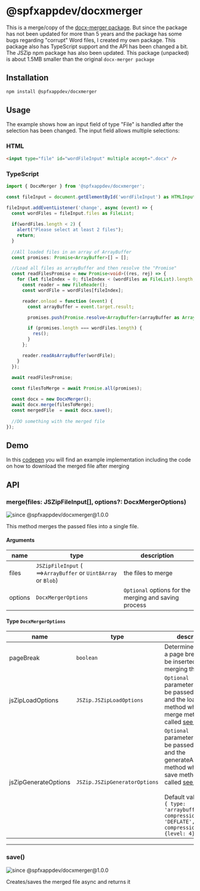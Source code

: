 # @spfxappdev/docxmerger

This is a merge/copy of the [docx-merger package](https://github.com/apurvaojas/docx-merger). But since the package has not been updated for more than 5 years and the package has some bugs regarding "corrupt" Word files, I created my own package. This package also has TypeScript support and the API has been changed a bit. The JSZip npm package has also been updated. This package (unpacked) is about 1.5MB smaller than the original `docx-merger package`

## Installation

```bash
npm install @spfxappdev/docxmerger
```

## Usage

The example shows how an input field of type "File" is handled after the selection has been changed. The input field allows multiple selections:

### HTML

```HTML
<input type="file" id="wordFileInput" multiple accept=".docx" />
```

### TypeScript 

```TypeScript
import { DocxMerger } from '@spfxappdev/docxmerger';

const fileInput = document.getElementById('wordFileInput') as HTMLInputElement;

fileInput.addEventListener('change', async (event) => {
  const wordFiles = fileInput.files as FileList;
  
  if(wordFiles.length < 2) {
    alert("Please select at least 2 files");
    return;
  }
  
  //All loaded files in an array of ArrayBuffer
  const promises: Promise<ArrayBuffer>[] = [];

  //Load all files as arrayBuffer and then resolve the "Promise"
  const readFilesPromise = new Promise<void>((res, rej) => {
    for (let fileIndex = 0; fileIndex < (wordFiles as FileList).length; fileIndex++) {
      const reader = new FileReader();
      const wordFile = wordFiles[fileIndex];

      reader.onload = function (event) {
        const arrayBuffer = event.target.result;

        promises.push(Promise.resolve<ArrayBuffer>(arrayBuffer as ArrayBuffer));

        if (promises.length === wordFiles.length) {
          res();
        }
      };

      reader.readAsArrayBuffer(wordFile);
    }
  });

  await readFilesPromise;
  
  const filesToMerge = await Promise.all(promises);

  const docx = new DocxMerger();
  await docx.merge(filesToMerge);
  const mergedFile  = await docx.save();
  
  //DO something with the merged file
});
```

## Demo

In this [codepen](https://codepen.io/SimpleBase/pen/YzgOpvj) you will find an example implementation including the code on how to download the merged file after merging


## API

### merge(files: JSZipFileInput[], options?: DocxMergerOptions)
![since @spfxappdev/docxmerger@1.0.0](https://img.shields.io/badge/since-v1.0.0-orange)

This method merges the passed files into a single file.

#### Arguments

| name | type | description |
|-------|---------|-------------------------------------|
| files  | `JSZipFileInput` ( ==>`ArrayBuffer` or `Uint8Array` or `Blob`)    | the files to merge |
| options  | `DocxMergerOptions` | `Optional` options for the merging and saving process |

#### Type `DocxMergerOptions`



| name | type | description |
|-------|---------|-------------------------------------|
| pageBreak  | `boolean` | Determines whether a page break should be inserted after merging the file(s) |
| jsZipLoadOptions  | `JSZip.JSZipLoadOptions` | `Optional` parameters that can be passed to JSZip and the loadAsync method when the merge method is called [see JSZip](https://stuk.github.io/jszip/documentation/api_jszip/load_async.html) |
| jsZipGenerateOptions  | `JSZip.JSZipGeneratorOptions` | `Optional` parameters that can be passed to JSZip and the generateAsync method when the save method is called [see JSZip](https://stuk.github.io/jszip/documentation/api_jszip/generate_async.html) <br/><br/> Default value: <br/> `{ type: 'arraybuffer', compression: 'DEFLATE', compressionOptions: {level: 4} }` |

______


### save()

![since @spfxappdev/docxmerger@1.0.0](https://img.shields.io/badge/since-v1.0.0-orange)

Creates/saves the merged file async and returns it

